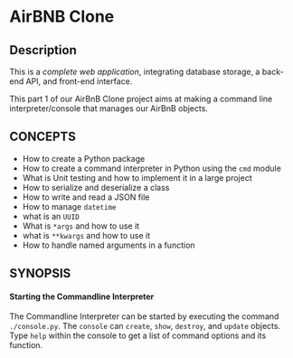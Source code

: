 # AirBNB Clone

## Description

This is a _complete web application_, integrating database storage, a back-end API, and front-end interface.

This part 1 of our AirBnB Clone project aims at making a command line interpreter/console that manages our AirBnB objects.

## CONCEPTS

- How to create a Python package
- How to create a command interpreter in Python using the `cmd` module
- What is Unit testing and how to implement it in a large project
- How to serialize and deserialize a class
- How to write and read a JSON file
- How to manage `datetime`
- what is an `UUID`
- What is `*args` and how to use it
- what is `**kwargs` and how to use it
- How to handle named arguments in a function

## SYNOPSIS

#### Starting the Commandline Interpreter

The Commandline Interpreter can be started by executing the command `./console.py`. The `console` can `create`, `show`, `destroy`, and `update` objects.
Type `help` within the console to get a list of command options and its function.
